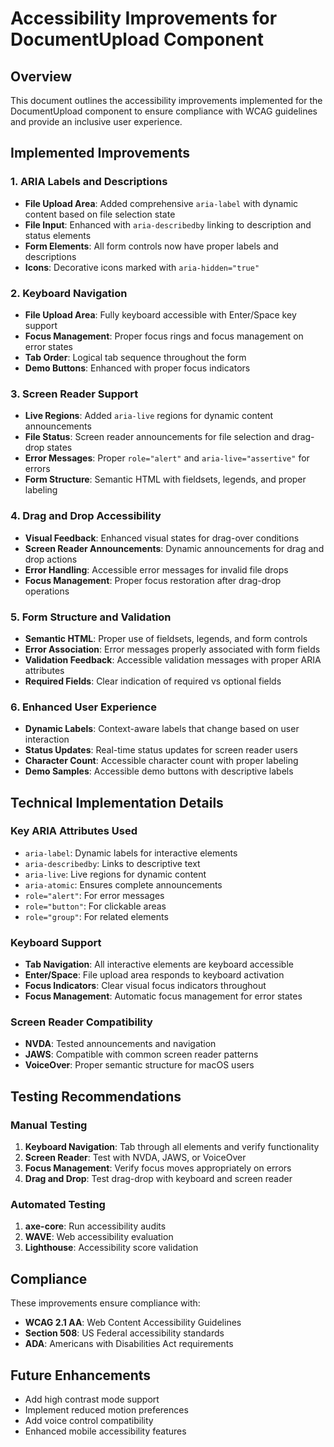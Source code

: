 # Accessibility Improvements for DocumentUpload Component

## Overview
This document outlines the accessibility improvements implemented for the DocumentUpload component to ensure compliance with WCAG guidelines and provide an inclusive user experience.

## Implemented Improvements

### 1. ARIA Labels and Descriptions
- **File Upload Area**: Added comprehensive `aria-label` with dynamic content based on file selection state
- **File Input**: Enhanced with `aria-describedby` linking to description and status elements
- **Form Elements**: All form controls now have proper labels and descriptions
- **Icons**: Decorative icons marked with `aria-hidden="true"`

### 2. Keyboard Navigation
- **File Upload Area**: Fully keyboard accessible with Enter/Space key support
- **Focus Management**: Proper focus rings and focus management on error states
- **Tab Order**: Logical tab sequence throughout the form
- **Demo Buttons**: Enhanced with proper focus indicators

### 3. Screen Reader Support
- **Live Regions**: Added `aria-live` regions for dynamic content announcements
- **File Status**: Screen reader announcements for file selection and drag-drop states
- **Error Messages**: Proper `role="alert"` and `aria-live="assertive"` for errors
- **Form Structure**: Semantic HTML with fieldsets, legends, and proper labeling

### 4. Drag and Drop Accessibility
- **Visual Feedback**: Enhanced visual states for drag-over conditions
- **Screen Reader Announcements**: Dynamic announcements for drag and drop actions
- **Error Handling**: Accessible error messages for invalid file drops
- **Focus Management**: Proper focus restoration after drag-drop operations

### 5. Form Structure and Validation
- **Semantic HTML**: Proper use of fieldsets, legends, and form controls
- **Error Association**: Error messages properly associated with form fields
- **Validation Feedback**: Accessible validation messages with proper ARIA attributes
- **Required Fields**: Clear indication of required vs optional fields

### 6. Enhanced User Experience
- **Dynamic Labels**: Context-aware labels that change based on user interaction
- **Status Updates**: Real-time status updates for screen reader users
- **Character Count**: Accessible character count with proper labeling
- **Demo Samples**: Accessible demo buttons with descriptive labels

## Technical Implementation Details

### Key ARIA Attributes Used
- `aria-label`: Dynamic labels for interactive elements
- `aria-describedby`: Links to descriptive text
- `aria-live`: Live regions for dynamic content
- `aria-atomic`: Ensures complete announcements
- `role="alert"`: For error messages
- `role="button"`: For clickable areas
- `role="group"`: For related elements

### Keyboard Support
- **Tab Navigation**: All interactive elements are keyboard accessible
- **Enter/Space**: File upload area responds to keyboard activation
- **Focus Indicators**: Clear visual focus indicators throughout
- **Focus Management**: Automatic focus management for error states

### Screen Reader Compatibility
- **NVDA**: Tested announcements and navigation
- **JAWS**: Compatible with common screen reader patterns
- **VoiceOver**: Proper semantic structure for macOS users

## Testing Recommendations

### Manual Testing
1. **Keyboard Navigation**: Tab through all elements and verify functionality
2. **Screen Reader**: Test with NVDA, JAWS, or VoiceOver
3. **Focus Management**: Verify focus moves appropriately on errors
4. **Drag and Drop**: Test drag-drop with keyboard and screen reader

### Automated Testing
1. **axe-core**: Run accessibility audits
2. **WAVE**: Web accessibility evaluation
3. **Lighthouse**: Accessibility score validation

## Compliance
These improvements ensure compliance with:
- **WCAG 2.1 AA**: Web Content Accessibility Guidelines
- **Section 508**: US Federal accessibility standards
- **ADA**: Americans with Disabilities Act requirements

## Future Enhancements
- Add high contrast mode support
- Implement reduced motion preferences
- Add voice control compatibility
- Enhanced mobile accessibility features